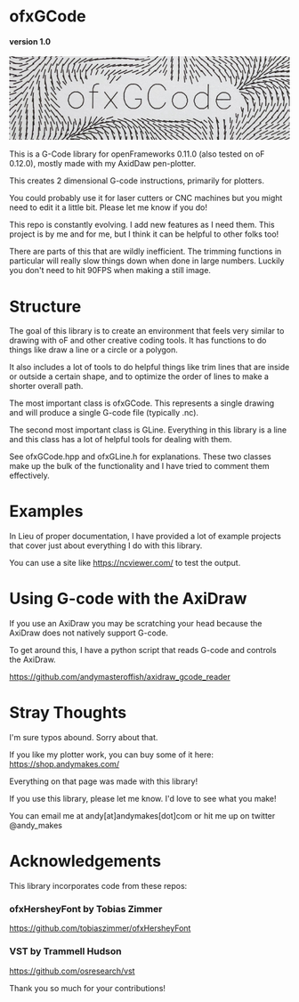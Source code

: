 # ofxGCode
#### version 1.0

![ofxGCode drawings](https://github.com/andymasteroffish/ofxGCode/blob/master/topper.jpg)

This is a G-Code library for openFrameworks 0.11.0 (also tested on oF 0.12.0), mostly made with my AxidDaw pen-plotter.

This creates 2 dimensional G-code instructions, primarily for plotters.

You could probably use it for laser cutters or CNC machines but you might need to edit it a little bit. Please let me know if you do!

This repo is constantly evolving. I add new features as I need them. This project is by me and for me, but I think it can be helpful to other folks too!

There are parts of this that are wildly inefficient. The trimming functions in particular will really slow things down when done in large numbers. Luckily you don't need to hit 90FPS when making a still image.

# Structure

The goal of this library is to create an environment that feels very similar to drawing with oF and other creative coding tools. It has functions to do things like draw a line or a circle or a polygon.

It also includes a lot of tools to do helpful things like trim lines that are inside or outside a certain shape, and to optimize the order of lines to make a shorter overall path.

The most important class is ofxGCode. This represents a single drawing and will produce a single G-code file (typically .nc).

The second most important class is GLine. Everything in this library is a line and this class has a lot of helpful tools for dealing with them.

See ofxGCode.hpp and ofxGLine.h for explanations. These two classes make up the bulk of the functionality and I have tried to comment them effectively.

# Examples

In Lieu of proper documentation, I have provided a lot of example projects that cover just about everything I do with this library.

You can use a site like https://ncviewer.com/ to test the output.


# Using G-code with the AxiDraw

If you use an AxiDraw you may be scratching your head because the AxiDraw does not natively support G-code.

To get around this, I have a python script that reads G-code and controls the AxiDraw.

https://github.com/andymasteroffish/axidraw_gcode_reader



# Stray Thoughts

I'm sure typos abound. Sorry about that.

If you like my plotter work, you can buy some of it here: https://shop.andymakes.com/

Everything on that page was made with this library!

If you use this library, please let me know. I'd love to see what you make!

You can email me at andy[at]andymakes[dot]com or hit me up on twitter @andy_makes


# Acknowledgements

This library incorporates code from these repos:

### ofxHersheyFont by Tobias Zimmer
https://github.com/tobiaszimmer/ofxHersheyFont

### VST by Trammell Hudson
https://github.com/osresearch/vst

Thank you so much for your contributions!
